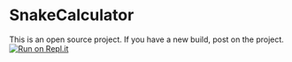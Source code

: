 # SnakeCalculator
This is an open source project.
If you have a new build, post on the project.
[![Run on Repl.it](https://repl.it/badge/github/Woo43/SnakeCalculator)](https://repl.it/github/Woo43/SnakeCalculator)
